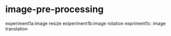 # image-pre-processing
experiment1a:image resize
exiperiment1b:image rotation
expriment1c: image translation
